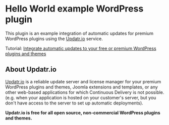 # Hello World example WordPress plugin

This plugin is an example integration of automatic updates for premium WordPress plugins using the [Updatr.io](https://updatr.io) service.

Tutorial: [Integrate automatic updates to your free or premium WordPress plugins and themes](https://updatr.io/docs/1.x/update-server-free-premium-wordpress-plugins-themes)

## About Updatr.io

[Updatr.io](https://updatr.io) is a reliable update server and license manager for your premium WordPress plugins and themes, Joomla extensions and templates, or any other web-based applications for which Continuous Delivery is not possible. (e.g. when your application is hosted on your customer's server, but you don't have access to the server to set up automatic deployments).

**Updatr.io is free for all open source, non-commercial WordPress plugins and themes.**
